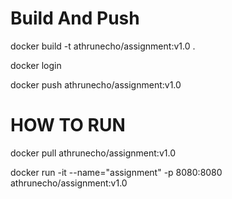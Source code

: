 # Build And Push

docker build -t athrunecho/assignment:v1.0 .

docker login

docker push athrunecho/assignment:v1.0

# HOW TO RUN

docker pull athrunecho/assignment:v1.0

docker run -it --name="assignment" -p 8080:8080 athrunecho/assignment:v1.0
